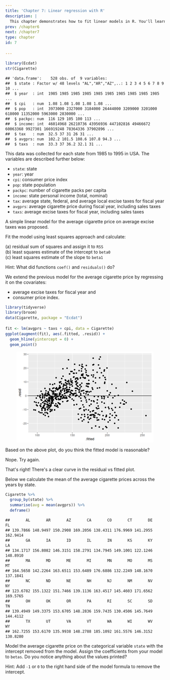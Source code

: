 ```yaml
---
title: 'Chapter 7: Linear regression with R'
description: |
  This chapter demonstrates how to fit linear models in R. You'll learn about how to fitting simple linear regression, models with categorical variables and interaction effects, and visualising models with ggplot2.
prev: /chapter6
next: /chapter7
type: chapter
id: 7

---
```

<exercise id="1" title="Simple linear regression" type="slides">

<slides source="chapter7_01_simple-linear-regression">
</slides>

</exercise>

<exercise id="2" title="Practice extracting model estimates">

``` r
library(Ecdat)
str(Cigarette)
```

    ## 'data.frame':    528 obs. of  9 variables:
    ##  $ state : Factor w/ 48 levels "AL","AR","AZ",..: 1 2 3 4 5 6 7 8 9 10 ...
    ##  $ year  : int  1985 1985 1985 1985 1985 1985 1985 1985 1985 1985 ...
    ##  $ cpi   : num  1.08 1.08 1.08 1.08 1.08 ...
    ##  $ pop   : int  3973000 2327000 3184000 26444000 3209000 3201000 618000 11352000 5963000 2830000 ...
    ##  $ packpc: num  116 129 105 100 113 ...
    ##  $ income: int  46014968 26210736 43956936 447102816 49466672 60063368 9927301 166919248 78364336 37902896 ...
    ##  $ tax   : num  32.5 37 31 26 31 ...
    ##  $ avgprs: num  102.2 101.5 108.6 107.8 94.3 ...
    ##  $ taxs  : num  33.3 37 36.2 32.1 31 ...

This data was collected for each state from 1985 to 1995 in USA. The
variables are described further below:

-   `state`: state
-   `year`: year
-   `cpi`: consumer price index
-   `pop`: state population
-   `packpc`: number of cigarette packs per capita
-   `income`: state personal income (total, nominal)
-   `tax`: average state, federal, and average local excise taxes for
    fiscal year
-   `avgprs`: average cigarette price during fiscal year, including
    sales taxes
-   `taxs`: average excise taxes for fiscal year, including sales taxes

A simple linear model for the average cigarette price on average excise
taxes was proposed.

Fit the model using least squares approach and calculate:

(a) residual sum of squares and assign it to `RSS`\
(b) least squares estimate of the intercept to `beta0`\
(c) least squares estimate of the slope to `beta1`

<codeblock id="07_02A">

Hint: What did functions `coef()` and `residuals()` do?

</codeblock>

</exercise>

<exercise id="3" title="Multiple linear regression" type="slides">

<slides source="chapter7_02_multiple-linear-regression">
</slides>

</exercise>

<exercise id="4" title="Test your knowledge">

We extend the previous model for the average cigarette price by
regressing it on the covariates:

-   average excise taxes for fiscal year and
-   consumer price index.

``` r
library(tidyverse)
library(broom)
data(Cigarette, package = "Ecdat")

fit <- lm(avgprs ~ taxs + cpi, data = Cigarette)
ggplot(augment(fit), aes(.fitted, .resid)) +
  geom_hline(yintercept = 0) +
  geom_point() 
```

<img src="ch7/unnamed-chunk-2-1.png" width="432" style="display: block; margin: auto;" />

Based on the above plot, do you think the fitted model is reasonable?

<choice id=0.677027905359864>

<opt text="Yes" >

Nope. Try again.

</opt>

<opt text="No" correct="true">

That's right! There's a clear curve in the residual vs fitted plot.

</opt>

</choice>

</exercise>

<exercise id="5" title="Regression with categorical variables" type="slides">

<slides source="chapter7_03_regression-with-categorical-var">
</slides>

</exercise>

<exercise id="6" title="Practice modelling with categorical variables">

Below we calculate the mean of the average cigarette prices across the
years by state.

``` r
Cigarette %>% 
  group_by(state) %>% 
  summarise(avg = mean(avgprs)) %>% 
  deframe()
```

    ##       AL       AR       AZ       CA       CO       CT       DE       FL 
    ## 139.7866 148.9497 150.2908 169.2056 138.4311 176.9969 141.2955 162.9414 
    ##       GA       IA       ID       IL       IN       KS       KY       LA 
    ## 134.1717 156.8082 146.3151 158.2791 134.7945 149.1001 122.1246 148.8910 
    ##       MA       MD       ME       MI       MN       MO       MS       MT 
    ## 164.5658 142.2264 163.6511 153.6489 176.6886 132.2249 148.1670 137.1841 
    ##       NC       ND       NE       NH       NJ       NM       NV       NY 
    ## 123.6782 155.1322 151.7466 139.1136 163.4517 145.4603 171.6562 169.5765 
    ##       OH       OK       OR       PA       RI       SC       SD       TN 
    ## 139.4949 149.3375 153.6705 148.2836 159.7435 130.4506 145.7649 144.4112 
    ##       TX       UT       VA       VT       WA       WI       WV       WY 
    ## 162.7255 153.6170 135.9938 148.2788 185.1092 161.5576 146.3152 130.8280

Model the average cigarette price on the categorical variable `state`
with the intercept removed from the model. Assign the coefficients from
your model to `betas`. Do you notice anything about the values printed?

<codeblock id="07_06A">

Hint: Add `-1` or `0` to the right hand side of the model formula to
remove the intercept.

</codeblock>

</exercise>

<exercise id="7" title="Regression models with interaction effects" type="slides">
<slides source="chapter7_04_interaction"> </slides>
</exercise>

<exercise id="8" title="Visualising regression models"  type="slides">
<slides source="chapter7_05_visualisation"> </slides>
</exercise>
